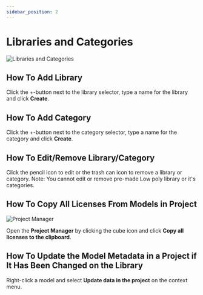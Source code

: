 ```yaml
---
sidebar_position: 2
---
```


# Libraries and Categories

![Libraries and Categories](./img/librariesAndCategories.png)

## How To Add Library
Click the +-button next to the library selector, type a name for the library and click **Create**.

## How To Add Category
Click the +-button next to the category selector, type a name for the category and click **Create**.

## How To Edit/Remove Library/Category
Click the pencil icon to edit or the trash can icon to remove a library or category.
Note: You cannot edit or remove pre-made Low poly library or it's categories.

## How To Copy All Licenses From Models in Project
![Project Manager](./img/projectManager.png)

Open the **Project Manager** by clicking the cube icon and click **Copy all licenses to the clipboard**.

## How To Update the Model Metadata in a Project if It Has Been Changed on the Library
Right-click a model and select **Update data in the project** on the context menu.
